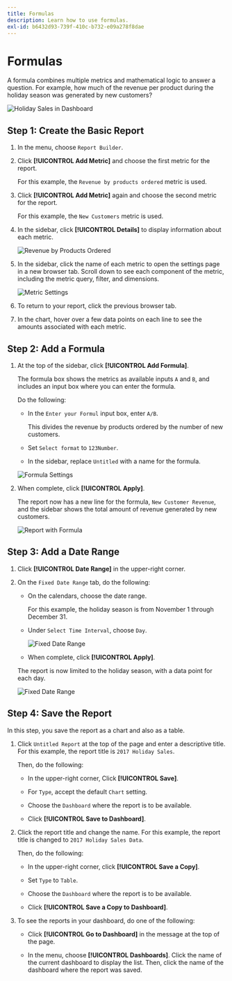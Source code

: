 ```yaml
---
title: Formulas
description: Learn how to use formulas.
exl-id: b6432d93-739f-410c-b732-e09a278f8dae
---
```

# Formulas

A formula combines multiple metrics and mathematical logic to answer a question. For example, how much of the revenue per product during the holiday season was generated by new customers?

![Holiday Sales in Dashboard](../../assets/magento-bi-report-builder-revenue-by-products-formula-report-holiday-sales-dashboard.png)

## Step 1: Create the Basic Report

1. In the menu, choose `Report Builder`.

1. Click **[!UICONTROL Add Metric]** and choose the first metric for the report.

    For this example, the `Revenue by products ordered` metric is used.

1. Click **[!UICONTROL Add Metric]** again and choose the second metric for the report.

    For this example, the `New Customers` metric is used.

1. In the sidebar, click **[!UICONTROL Details]** to display information about each metric.

    ![Revenue by Products Ordered](../../assets/magento-bi-report-builder-revenue-by-products.png)

1. In the sidebar, click the name of each metric to open the settings page in a new browser tab. Scroll down to see each component of the metric, including the metric query, filter, and dimensions.

    ![Metric Settings](../../assets/magento-bi-report-builder-revenue-by-products-metric-detail.png)

1. To return to your report, click the previous browser tab.

1. In the chart, hover over a few data points on each line to see the amounts associated with each metric.

## Step 2: Add a Formula

1. At the top of the sidebar, click **[!UICONTROL Add Formula]**.

    The formula box shows the metrics as available inputs `A` and `B`, and includes an input box where you can enter the formula.

    Do the following:

    * In the `Enter your Formul` input box, enter `A/B`.

        This divides the revenue by products ordered by the number of new customers.

    * Set `Select format` to `123Number`.

    * In the sidebar, replace `Untitled` with a name for the formula.

    ![Formula Settings](../../assets/magento-bi-report-builder-revenue-by-products-add-formula-detail.png)

1. When complete, click **[!UICONTROL Apply]**.

    The report now has a new line for the formula, `New Customer Revenue`, and the sidebar shows the total amount of revenue generated by new customers.

    ![Report with Formula](../../assets/magento-bi-report-builder-revenue-by-products-formula-report.png)

## Step 3: Add a Date Range

1. Click **[!UICONTROL Date Range]** in the upper-right corner.

1. On the `Fixed Date Range` tab, do the following:

    * On the calendars, choose the date range.

        For this example, the holiday season is from November 1 through December 31.

    * Under `Select Time Interval`, choose `Day`.

        ![Fixed Date Range](../../assets/magento-bi-report-builder-revenue-by-products-formula-report-fixed-date-range.png)

    * When complete, click **[!UICONTROL Apply]**.

    The report is now limited to the holiday season, with a data point for each day.

    ![Fixed Date Range](../../assets/magento-bi-report-builder-revenue-by-products-formula-report-fixed-date-range-report.png)

## Step 4: Save the Report

In this step, you save the report as a chart and also as a table.

1. Click `Untitled Report` at the top of the page and enter a descriptive title. For this example, the report title is `2017 Holiday Sales`.

    Then, do the following:

    * In the upper-right corner, Click **[!UICONTROL Save]**.

    * For `Type`, accept the default `Chart` setting.

    * Choose the `Dashboard` where the report is to be available.

    * Click **[!UICONTROL Save to Dashboard]**.

1. Click the report title and change the name. For this example, the report title is changed to `2017 Holiday Sales Data`.

    Then, do the following:

    * In the upper-right corner, click **[!UICONTROL Save a Copy]**.

    * Set `Type` to `Table`.

    * Choose the `Dashboard` where the report is to be available.

    * Click **[!UICONTROL Save a Copy to Dashboard]**.

1. To see the reports in your dashboard, do one of the following:

    * Click **[!UICONTROL Go to Dashboard]** in the message at the top of the page.

    * In the menu, choose **[!UICONTROL Dashboards]**. Click the name of the current dashboard to display the list. Then, click the name of the dashboard where the report was saved.
